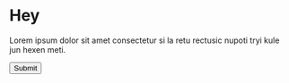 <!DOCTYPE html>
<html>
<head>
	<meta name="mobile-web-app-capable" content="yes">
	<meta name="apple-mobile-web-app-capable" content="yes">
	<link rel="manifest" href="/manifest.json">
	<title>test</title>
	<style type="text/css">
		*{
			-webkit-user-select: none;
		}
	</style>
</head>
<body>
<h1>Hey</h1>
<p>Lorem ipsum dolor sit amet consectetur si la retu rectusic nupoti tryi kule jun hexen meti.</p>
<input type="submit" name="submit" id="submit">
<script type="text/javascript">
	
	function getFullscreenElement(){
		return document.fulllscreenElement
		|| document.webkitFullscreenElement
		|| document.mozFullscreenElement
		|| document.msFullscreenElement;
	}

	function toggleFullscreen(){
		if (getFullscreenElement()) {
			document.exitFullscreen();
		} else {
			document.documentElement.requestFullscreen().catch(console.log);
		}
	}
	const x = document.getElementById("submit");
	x.addEventListener("click", () => {toggleFullscreen()});

</script>

</body>
</html>
